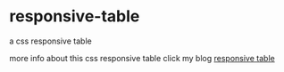 responsive-table
================

a css responsive table

more info about this css responsive  table click my blog <a href="http://caibaojian.com/relative-responsive-table">responsive table</a>
